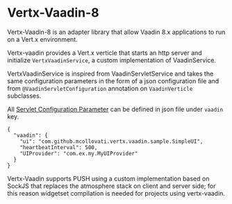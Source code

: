 # Vertx-Vaadin-8

Vertx-Vaadin-8 is an adapter library that allow Vaadin 8.x applications to run on a Vert.x environment.

Vertx-vaadin provides a Vert.x verticle that starts an http server and initialize `VertxVaadinService`,
a custom implementation of VaadinService.

VertxVaadinService is inspired from VaadinServletService and takes the same configuration parameters in the form
of a json configuration file and from `@VaadinServletConfiguration` annotation on `VaadinVerticle` subclasses.

All [Servlet Configuration Parameter](https://vaadin.com/docs/-/part/framework/application/application-environment.html#application.environment.parameters)
 can be defined in json file under `vaadin` key.
 
```
{
  "vaadin": {
    "ui": "com.github.mcollovati.vertx.vaadin.sample.SimpleUI",
    "heartbeatInterval": 500,
    "UIProvider": "com.ex.my.MyUIProvider"
  }
}
``` 

Vertx-Vaadin supports PUSH using a custom implementation based on SockJS that replaces the atmosphere stack on client and server side; for this reason widgetset compilation is needed for projects using vertx-vaadin. 
 
